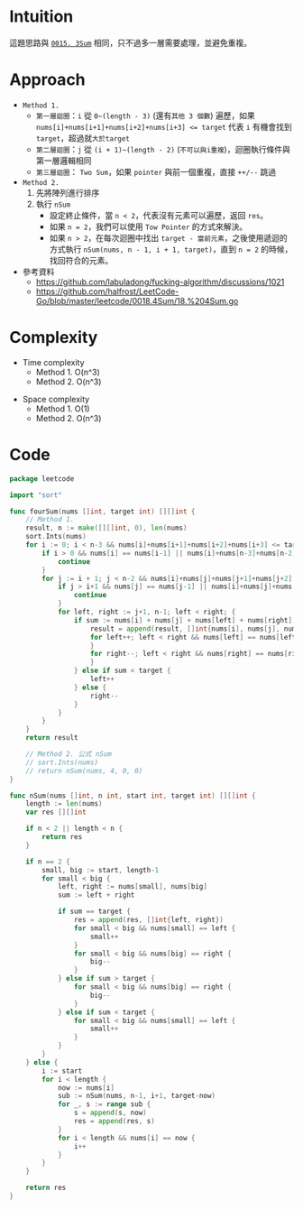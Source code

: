 # Intuition
這題思路與 [`0015. 3Sum`](https://github.com/POABOB/leetcode/tree/main/0015.%203Sum) 相同，只不過多一層需要處理，並避免重複。

<!-- Describe your first thoughts on how to solve this problem. -->

# Approach
- `Method 1.` 
	- `第一層迴圈`：`i` 從 `0~(length - 3)` (還有`其他 3 個數`) 遍歷，如果 `nums[i]+nums[i+1]+nums[i+2]+nums[i+3] <= target` 代表 `i` 有機會找到 `target`，超過就`大於target`
	- `第二層迴圈`：`j` 從 `(i + 1)~(length - 2)` (`不可以與i重複`)，迴圈執行條件與第一層邏輯相同
	- `第三層迴圈`： `Two Sum`，如果 `pointer` 與前一個重複，直接 `++/--` 跳過
- `Method 2.` 
	1. 先將陣列進行排序
	2. 執行 `nSum`
		- 設定終止條件，當 `n < 2`，代表沒有元素可以遍歷，返回 `res`。
		- 如果 `n = 2`，我們可以使用 `Tow Pointer` 的方式來解決。
		- 如果 `n > 2`，在每次迴圈中找出 `target - 當前元素`，之後使用遞迴的方式執行 `nSum(nums, n - 1, i + 1, target)`，直到 `n = 2` 的時候，找回符合的元素。
- 參考資料
    - https://github.com/labuladong/fucking-algorithm/discussions/1021
    - https://github.com/halfrost/LeetCode-Go/blob/master/leetcode/0018.4Sum/18.%204Sum.go
<!-- Describe your approach to solving the problem. -->

# Complexity
- Time complexity
    - Method 1. O(n^3)
    - Method 2. O(n^3)
<!-- Add your time complexity here, e.g. $$O(n)$$ -->

- Space complexity 
    - Method 1. O(1)
    - Method 2. O(n^3)
<!-- Add your space complexity here, e.g. $$O(n)$$ -->

# Code
```go
package leetcode

import "sort"

func fourSum(nums []int, target int) [][]int {
	// Method 1.
	result, n := make([][]int, 0), len(nums)
	sort.Ints(nums)
	for i := 0; i < n-3 && nums[i]+nums[i+1]+nums[i+2]+nums[i+3] <= target; i++ {
		if i > 0 && nums[i] == nums[i-1] || nums[i]+nums[n-3]+nums[n-2]+nums[n-1] < target {
			continue
		}
		for j := i + 1; j < n-2 && nums[i]+nums[j]+nums[j+1]+nums[j+2] <= target; j++ {
			if j > i+1 && nums[j] == nums[j-1] || nums[i]+nums[j]+nums[n-2]+nums[n-1] < target {
				continue
			}
			for left, right := j+1, n-1; left < right; {
				if sum := nums[i] + nums[j] + nums[left] + nums[right]; sum == target {
					result = append(result, []int{nums[i], nums[j], nums[left], nums[right]})
					for left++; left < right && nums[left] == nums[left-1]; left++ {
					}
					for right--; left < right && nums[right] == nums[right+1]; right-- {
					}
				} else if sum < target {
					left++
				} else {
					right--
				}
			}
		}
	}
	return result

	// Method 2. 公式 nSum
	// sort.Ints(nums)
	// return nSum(nums, 4, 0, 0)
}

func nSum(nums []int, n int, start int, target int) [][]int {
	length := len(nums)
	var res [][]int

	if n < 2 || length < n {
		return res
	}

	if n == 2 {
		small, big := start, length-1
		for small < big {
			left, right := nums[small], nums[big]
			sum := left + right

			if sum == target {
				res = append(res, []int{left, right})
				for small < big && nums[small] == left {
					small++
				}
				for small < big && nums[big] == right {
					big--
				}
			} else if sum > target {
				for small < big && nums[big] == right {
					big--
				}
			} else if sum < target {
				for small < big && nums[small] == left {
					small++
				}
			}
		}
	} else {
		i := start
		for i < length {
			now := nums[i]
			sub := nSum(nums, n-1, i+1, target-now)
			for _, s := range sub {
				s = append(s, now)
				res = append(res, s)
			}
			for i < length && nums[i] == now {
				i++
			}
		}
	}

	return res
}
```